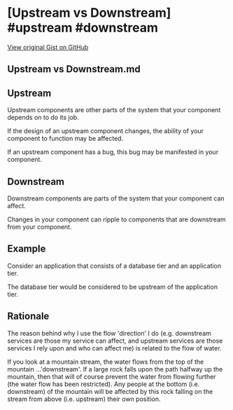 # [Upstream vs Downstream] #upstream #downstream

[View original Gist on GitHub](https://gist.github.com/Integralist/730b6f33dc5b0763b152caaff81d397f)

## Upstream vs Downstream.md

## Upstream

Upstream components are other parts of the system that your component depends on to do its job. 

If the design of an upstream component changes, the ability of your component to function may be affected. 

If an upstream component has a bug, this bug may be manifested in your component.

## Downstream

Downstream components are parts of the system that your component can affect. 

Changes in your component can ripple to components that are downstream from your component.

## Example

Consider an application that consists of a database tier and an application tier. 

The database tier would be considered to be upstream of the application tier.

## Rationale

The reason behind why I use the flow 'direction' I do (e.g. downstream services are those my service can affect, and upstream services are those services I rely upon and who can affect me) is related to the flow of water.

If you look at a mountain stream, the water flows from the top of the mountain ...'downstream'. If a large rock falls upon the path halfway up the mountain, then that will of course prevent the water from flowing further (the water flow has been restricted). Any people at the bottom (i.e. downstream) of the mountain will be affected by this rock falling on the stream from above (i.e. upstream) their own position.

